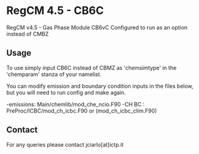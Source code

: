 # RegCM 4.5 - CB6C

RegCM v4.5 - Gas Phase Module CB6vC Configured to run as an option instead of CMBZ

## Usage

To use simply input CB6C instead of CBMZ as 'chemsimtype' in the 'chemparam' stanza of your namelist.

You can modify emission and boundary condition inputs in the files below, but you will need to run config and make again.

-emissions: Main/chemlib/mod_che_ncio.F90
-CH BC    : PreProc/ICBC/mod_ch_icbc.F90 or (mod_ch_icbc_clim.F90)

## Contact

For any queries please contact jciarlo[at]ictp.it
